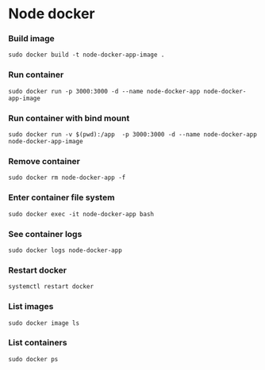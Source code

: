 # Node docker

### Build image
`sudo docker build -t node-docker-app-image .`

### Run container
`sudo docker run -p 3000:3000 -d --name node-docker-app node-docker-app-image`

### Run container with bind mount
`sudo docker run -v $(pwd):/app  -p 3000:3000 -d --name node-docker-app node-docker-app-image`

### Remove container
`sudo docker rm node-docker-app -f`

### Enter container file system
`sudo docker exec -it node-docker-app bash`

### See container logs
`sudo docker logs node-docker-app`

### Restart docker
`systemctl restart docker`

### List images
`sudo docker image ls`

### List containers
`sudo docker ps`